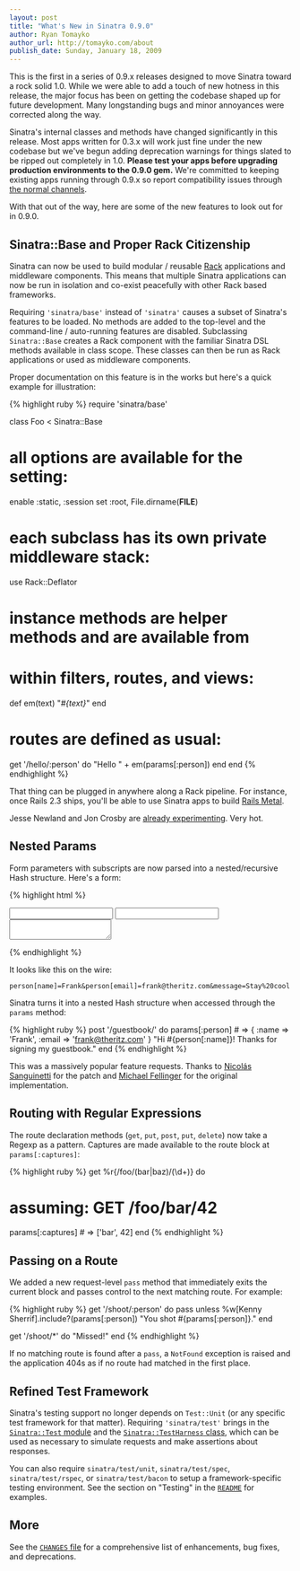 ```yaml
---
layout: post
title: "What's New in Sinatra 0.9.0"
author: Ryan Tomayko
author_url: http://tomayko.com/about
publish_date: Sunday, January 18, 2009
---
```


This is the first in a series of 0.9.x releases designed to move Sinatra toward
a rock solid 1.0. While we were able to add a touch of new hotness in this
release, the major focus has been on getting the codebase shaped up for future
development. Many longstanding bugs and minor annoyances were corrected along
the way.

Sinatra's internal classes and methods have changed significantly in this
release. Most apps written for 0.3.x will work just fine under the new codebase
but we've begun adding deprecation warnings for things slated to be ripped out
completely in 1.0. __Please test your apps before upgrading production
environments to the 0.9.0 gem.__ We're committed to keeping existing apps
running through 0.9.x so report compatibility issues through
[the normal channels](/contributing.html).

With that out of the way, here are some of the new features to look out for
in 0.9.0.

## Sinatra::Base and Proper Rack Citizenship

Sinatra can now be used to build modular / reusable
[Rack](http://rack.rubyforge.org/) applications and middleware components. This
means that multiple Sinatra applications can now be run in isolation and
co-exist peacefully with other Rack based frameworks.

Requiring `'sinatra/base'` instead of `'sinatra'` causes a subset of Sinatra's
features to be loaded. No methods are added to the top-level and the
command-line / auto-running features are disabled. Subclassing `Sinatra::Base`
creates a Rack component with the familiar Sinatra DSL methods available in
class scope. These classes can then be run as Rack applications or used as
middleware components.

Proper documentation on this feature is in the works but here's a quick example
for illustration:

{% highlight ruby %}
require 'sinatra/base'

class Foo < Sinatra::Base
  # all options are available for the setting:
  enable :static, :session
  set :root, File.dirname(__FILE__)

  # each subclass has its own private middleware stack:
  use Rack::Deflator

  # instance methods are helper methods and are available from
  # within filters, routes, and views:
  def em(text)
    "<em>#{text}</em>"
  end

  # routes are defined as usual:
  get '/hello/:person' do
    "Hello " + em(params[:person])
  end
end
{% endhighlight %}

That thing can be plugged in anywhere along a Rack pipeline. For instance,
once Rails 2.3 ships, you'll be able to use Sinatra apps to build
[Rails Metal](http://weblog.rubyonrails.org/2008/12/17/introducing-rails-metal).

Jesse Newland and Jon Crosby are
[already experimenting](http://blog.joncrosby.me/post/72451217/a-world-of-middleware).
Very hot.

## Nested Params

Form parameters with subscripts are now parsed into a nested/recursive
Hash structure. Here's a form:

{% highlight html %}
<form method='POST' action='/guestbook/'>
  <input type='text' name='person[name]'>
  <input type='text' name='person[email]'>
  <textarea name='note'></textarea>
</form>
{% endhighlight %}

It looks like this on the wire:

    person[name]=Frank&person[email]=frank@theritz.com&message=Stay%20cool

Sinatra turns it into a nested Hash structure when accessed through
the `params` method:

{% highlight ruby %}
post '/guestbook/' do
  params[:person]    # => { :name => 'Frank', :email => 'frank@theritz.com' }
  "Hi #{person[:name]}! Thanks for signing my guestbook."
end
{% endhighlight %}

This was a massively popular feature requests. Thanks to
[Nicolás Sanguinetti](http://foca.tumblr.com/) for the patch and
[Michael Fellinger](http://manveru.net/about_me) for the original
implementation.

## Routing with Regular Expressions

The route declaration methods (`get`, `put`, `post`, `put`, `delete`) now
take a Regexp as a pattern. Captures are made available to the route block
at `params[:captures]`:

{% highlight ruby %}
get %r{/foo/(bar|baz)/(\d+)} do
  # assuming: GET /foo/bar/42
  params[:captures]  # => ['bar', 42]
end
{% endhighlight %}

## Passing on a Route

We added a new request-level `pass` method that immediately exits the current
block and passes control to the next matching route. For example:

{% highlight ruby %}
get '/shoot/:person' do
  pass unless %w[Kenny Sherrif].include?(params[:person])
  "You shot #{params[:person]}."
end

get '/shoot/*' do
  "Missed!"
end
{% endhighlight %}

If no matching route is found after a `pass`, a `NotFound` exception is raised
and the application 404s as if no route had matched in the first place.

## Refined Test Framework

Sinatra's testing support no longer depends on `Test::Unit` (or any
specific test framework for that matter). Requiring `'sinatra/test'` brings in
the [`Sinatra::Test` module](/api/classes/Sinatra/Test.html) and the
[`Sinatra::TestHarness` class](/api/classes/Sinatra/TestHarness.html), which can
be used as necessary to simulate requests and make assertions about responses.

You can also require `sinatra/test/unit`, `sinatra/test/spec`,
`sinatra/test/rspec`, or `sinatra/test/bacon` to setup a framework-specific
testing environment. See the section on "Testing" in the [`README`](/intro.html)
for examples.

## More

See the [`CHANGES` file](./changes.html) for a comprehensive list of
enhancements, bug fixes, and deprecations.
